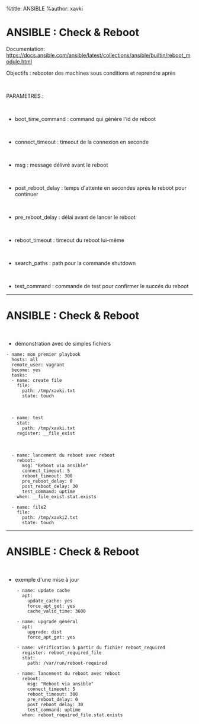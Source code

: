%title: ANSIBLE
%author: xavki


# ANSIBLE : Check & Reboot


Documentation: https://docs.ansible.com/ansible/latest/collections/ansible/builtin/reboot_module.html

Objectifs : rebooter des machines sous conditions et reprendre après

<br>

PARAMETRES :

<br>

* boot_time_command : command qui génère l'id de reboot

<br>

* connect_timeout : timeout de la connexion en seconde

<br>

* msg : message délivré avant le reboot

<br>

* post_reboot_delay : temps d'attente en secondes après le reboot pour continuer

<br>

* pre_reboot_delay : délai avant de lancer le reboot

<br>

* reboot_timeout : timeout du reboot lui-même

<br>

* search_paths : path pour la commande shutdown

<br>

* test_command  : commande de test pour confirmer le succés du reboot

-----------------------------------------------------------------------------------------------------


# ANSIBLE : Check & Reboot


<br>

* démonstration avec de simples fichiers

```
- name: mon premier playbook
  hosts: all
  remote_user: vagrant
  become: yes
  tasks:
  - name: create file
    file:
      path: /tmp/xavki.txt
      state: touch
```

<br>

```
  - name: test
    stat:
      path: /tmp/xavki.txt
    register: __file_exist
```

<br>

```
  - name: lancement du reboot avec reboot
    reboot:
      msg: "Reboot via ansible"
      connect_timeout: 5
      reboot_timeout: 300
      pre_reboot_delay: 0
      post_reboot_delay: 30
      test_command: uptime
    when: __file_exist.stat.exists

  - name: file2
    file:
      path: /tmp/xavki2.txt
      state: touch
```


-----------------------------------------------------------------------------------------------------


# ANSIBLE : Check & Reboot



<br>

* exemple d'une mise à jour


```
    - name: update cache
      apt:
        update_cache: yes
        force_apt_get: yes
        cache_valid_time: 3600

    - name: upgrade général
      apt:
        upgrade: dist
        force_apt_get: yes

    - name: vérification à partir du fichier reboot_required
      register: reboot_required_file
      stat:
        path: /var/run/reboot-required

    - name: lancement du reboot avec reboot
      reboot:
        msg: "Reboot via ansible"
        connect_timeout: 5
        reboot_timeout: 300
        pre_reboot_delay: 0
        post_reboot_delay: 30
        test_command: uptime
      when: reboot_required_file.stat.exists
``` 


